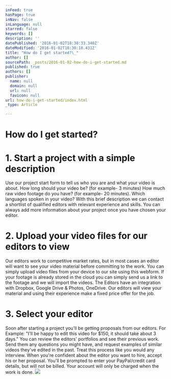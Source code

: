 ```yaml
---
inFeed: true
hasPage: true
inNav: false
inLanguage: null
starred: false
keywords: []
description: ''
datePublished: '2016-01-02T18:30:33.340Z'
dateModified: '2016-01-02T18:30:18.431Z'
title: "How do I get started?\_"
author: []
sourcePath: _posts/2016-01-02-how-do-i-get-started.md
published: true
authors: []
publisher:
  name: null
  domain: null
  url: null
  favicon: null
url: how-do-i-get-started/index.html
_type: Article

---
```

# How do I get started? 

# 1\. Start a project with a simple description

Use our project start form to tell us who you are and what your video is about. How long should your video be? (for example- 3 minutes) How much raw video footage do you have? (for example- 20 minutes). Which languages spoken in your video? With this brief description we can contact a shortlist of qualified editors with relevant experience and skills. You can always add more information about your project once you have chosen your editor.

# 2\. Upload your video files for our editors to view

Our editors work to competitive market rates, but in most cases an editor will want to see your video material before committing to the work. You can simply upload video files from your device to our site using this webform. If your footage is already stored in the cloud you can simply send us a link to the footage and we will import the videos. The Editors have an integration with Dropbox, Google Drive & Photos, OneDrive. Our editors will view your material and using their experience make a fixed price offer for the job. 

# 3\. Select your editor 

Soon after starting a project you'll be getting proposals from our editors. For Example: "I'll be happy to edit this video for $150, it should take about 3 days." You can review the editors' portfolios and see their previous work. Send them any questions you might have, and request examples of similar videos they've edited in the past. Treat this process like you would any interview. When you're confident about the editor you want to hire, accept his or her proposal. You'll be prompted to enter your PayPal/credit card details, but will not be billed. Your account will only be charged when the work is done.
![](https://the-grid-user-content.s3-us-west-2.amazonaws.com/f44cd76e-aee8-4432-adce-bed4baa35a73.jpg)